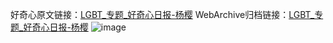 好奇心原文链接：[LGBT_专题_好奇心日报-杨樱](https://www.qdaily.com/articles/1336.html)
WebArchive归档链接：[LGBT_专题_好奇心日报-杨樱](http://web.archive.org/web/20190623145840/https://www.qdaily.com/articles/1336.html)
![image](http://ww3.sinaimg.cn/large/007d5XDply1g3v4bwocnxj30u01l50yd)